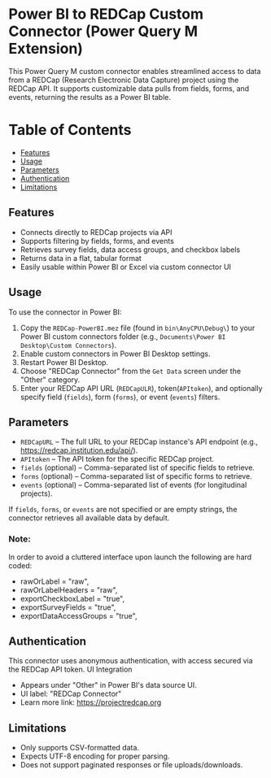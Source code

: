 # Power BI to REDCap Custom Connector (Power Query M Extension)

This Power Query M custom connector enables streamlined access to data from a REDCap (Research Electronic Data Capture) project using the REDCap API. It supports customizable data pulls from fields, forms, and events, returning the results as a Power BI table.

# Table of Contents
- [Features](#features)
- [Usage](#usage)
- [Parameters](#parameters)
- [Authentication](#authentication)
- [Limitations](#limitations)

## Features

- Connects directly to REDCap projects via API
- Supports filtering by fields, forms, and events
- Retrieves survey fields, data access groups, and checkbox labels
- Returns data in a flat, tabular format
- Easily usable within Power BI or Excel via custom connector UI

## Usage

To use the connector in Power BI:

1. Copy the `REDCap-PowerBI.mez` file (found in `bin\AnyCPU\Debug\`) to your Power BI custom connectors folder (e.g., `Documents\Power BI Desktop\Custom Connectors`).
2. Enable custom connectors in Power BI Desktop settings.
3. Restart Power BI Desktop.
4. Choose "REDCap Connector" from the `Get Data` screen under the "Other" category.
5. Enter your REDCap API URL (`REDCapULR`), token(`APItoken`), and optionally specify field (`fields`), form (`forms`), or event (`events`) filters.

## Parameters

- `REDCapURL` – The full URL to your REDCap instance's API endpoint (e.g., https://redcap.institution.edu/api/).
- `APItoken` – The API token for the specific REDCap project.
- `fields` (optional) – Comma-separated list of specific fields to retrieve.
- `forms` (optional) – Comma-separated list of specific forms to retrieve.
- `events` (optional) – Comma-separated list of events (for longitudinal projects).

If `fields`, `forms`, or `events` are not specified or are empty strings, the connector retrieves all available data by default.

### Note:
In order to avoid a cluttered interface upon launch the following are hard coded:
- rawOrLabel = "raw",
- rawOrLabelHeaders = "raw",
- exportCheckboxLabel = "true",
- exportSurveyFields = "true",
- exportDataAccessGroups = "true",
## Authentication

This connector uses anonymous authentication, with access secured via the REDCap API token.
UI Integration

- Appears under "Other" in Power BI's data source UI.
- UI label: "REDCap Connector"
 - Learn more link: https://projectredcap.org

## Limitations
- Only supports CSV-formatted data.
- Expects UTF-8 encoding for proper parsing.
- Does not support paginated responses or file uploads/downloads.


